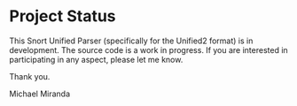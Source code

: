 # Project Status #

This Snort Unified Parser (specifically for the Unified2 format) is in development.  The source code is a work in progress.  If you are interested in participating in any aspect, please let me know.

Thank you.

Michael Miranda